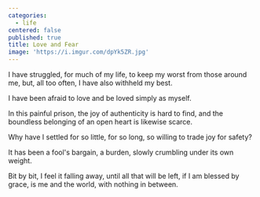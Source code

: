 ```yaml
---
categories:
  - life
centered: false
published: true
title: Love and Fear
image: 'https://i.imgur.com/dpYk5ZR.jpg'
---
```

I have struggled,
for much of my life,
to keep my worst
from those around me,
but, all too often,
I have also withheld my best.

I have been afraid to love
and be loved
simply as myself.

In this painful prison,
the joy of authenticity
is hard to find,
and the boundless belonging
of an open heart
is likewise scarce.

Why have I settled
for so little,
for so long,
so willing to trade joy 
for safety?

It has been a fool's bargain,
a burden, slowly crumbling
under its own weight.

Bit by bit,
I feel it falling away,
until all that will be left,
if I am blessed by grace,
is me and the world,
with nothing in between.



